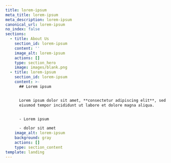 ```yaml
---
title: lorem-ipsum
meta_title: lorem-ipsum
meta_description: lorem-ipsum
canonical_url: lorem-ipsum
no_index: false
sections:
  - title: About Us
    section_id: lorem-ipsum
    content: ''
    image_alt: lorem-ipsum
    actions: []
    type: section_hero
    image: images/blank.png
  - title: lorem-ipsum
    section_id: lorem-ipsum
    content: >-
      ## Lorem ipsum


      Lorem ipsum dolor sit amet, **consectetur adipiscing elit**, sed do
      eiusmod tempor incididunt ut labore et dolore magna aliqua.


      - Lorem ipsum

      - dolor sit amet
    image_alt: lorem-ipsum
    background: gray
    actions: []
    type: section_content
template: landing
---
```

